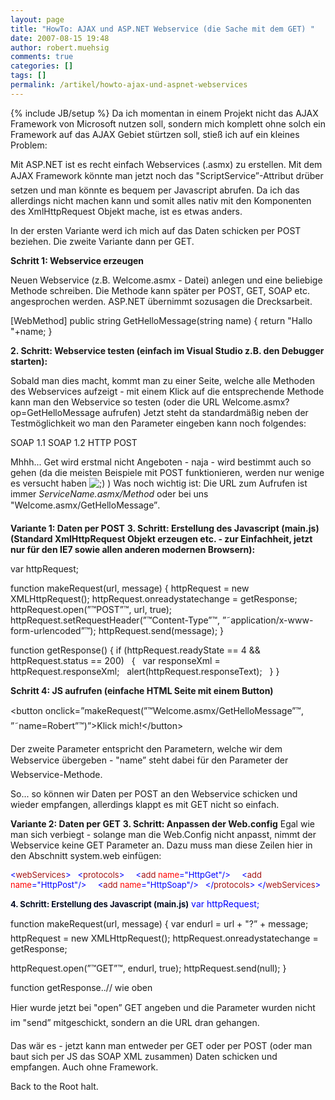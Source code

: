 ```yaml
---
layout: page
title: "HowTo: AJAX und ASP.NET Webservice (die Sache mit dem GET) "
date: 2007-08-15 19:48
author: robert.muehsig
comments: true
categories: []
tags: []
permalink: /artikel/howto-ajax-und-aspnet-webservices
---
```

{% include JB/setup %}
Da ich momentan in einem Projekt nicht das AJAX Framework von Microsoft nutzen soll, sondern mich komplett ohne solch ein Framework auf das AJAX Gebiet stürtzen soll, stieß ich auf ein kleines Problem:

Mit ASP.NET ist es recht einfach Webservices (.asmx) zu erstellen. Mit dem AJAX Framework könnte man jetzt noch das "ScriptService”-Attribut drüber setzen und man könnte es bequem per Javascript abrufen. Da ich das allerdings nicht machen kann und somit alles nativ mit den Komponenten des XmlHttpRequest Objekt mache, ist es etwas anders.

In der ersten Variante werd ich mich auf das Daten schicken per POST beziehen. Die zweite Variante dann per GET.

<strong>Schritt 1: Webservice erzeugen</strong>

Neuen Webservice (z.B. Welcome.asmx - Datei) anlegen und eine beliebige Methode schreiben. Die Methode kann später per POST, GET, SOAP etc. angesprochen werden. ASP.NET übernimmt sozusagen die Drecksarbeit.

[WebMethod]
public string GetHelloMessage(string name)
{
return "Hallo "+name;
}

<strong>2. Schritt: Webservice testen (einfach im Visual Studio z.B. den Debugger starten):</strong>

Sobald man dies macht, kommt man zu einer Seite, welche alle Methoden des Webservices aufzeigt - mit einem Klick auf die entsprechende Methode kann man den Webservice so testen (oder die URL Welcome.asmx?op=GetHelloMessage aufrufen)
Jetzt steht da standardmäßig neben der Testmöglichkeit wo man den Parameter eingeben kann noch folgendes:

SOAP 1.1
SOAP 1.2
HTTP POST

Mhhh... Get wird erstmal nicht Angeboten - naja - wird bestimmt auch so gehen (da die meisten Beispiele mit POST funktionieren, werden nur wenige es versucht haben <img src="http://code-inside.de/blog/wp-includes/images/smilies/icon_wink.gif" alt=";)" class="wp-smiley" /> )
Was noch wichtig ist: Die URL zum Aufrufen ist immer <em>ServiceName.asmx/Method</em> oder bei uns "Welcome.asmx/GetHelloMessage”.

<strong>Variante 1: Daten per POST</strong>
<strong>3. Schritt: Erstellung des Javascript (main.js) (Standard XmlHttpRequest Objekt erzeugen etc. - zur Einfachheit, jetzt nur für den IE7 sowie allen anderen modernen Browsern):</strong>

var httpRequest;

function makeRequest(url, message)
{
httpRequest = new XMLHttpRequest();
httpRequest.onreadystatechange = getResponse;
httpRequest.open(”™POST”™, url, true);
httpRequest.setRequestHeader(”™Content-Type”™, ”˜application/x-www-form-urlencoded”™);
httpRequest.send(message);
}

function getResponse()
{
if (httpRequest.readyState == 4 &amp;&amp; httpRequest.status == 200)
  {
  var responseXml = httpRequest.responseXml;
  alert(httpRequest.responseText);
  }
}

<strong>Schritt 4: JS aufrufen (einfache HTML Seite mit einem Button)</strong>

&lt;button onclick=”makeRequest(”™Welcome.asmx/GetHelloMessage”™, ”˜name=Robert”™)”&gt;Klick mich!&lt;/button&gt;

Der zweite Parameter entspricht den Parametern, welche wir dem Webservice übergeben - "name” steht dabei für den Parameter der Webservice-Methode.

So... so können wir Daten per POST an den Webservice schicken und wieder empfangen, allerdings klappt es mit GET nicht so einfach.

<strong>Variante 2: Daten per GET</strong>
<strong>3. Schritt: Anpassen der Web.config</strong>
Egal wie man sich verbiegt - solange man die Web.Config nicht anpasst, nimmt der Webservice keine GET Parameter an.
Dazu muss man diese Zeilen hier in den Abschnitt system.web einfügen:

<font color="#0000ff"><font size="2">&lt;<font color="#a31515">webServices</font></font><font size="2"><font color="#0000ff">&gt;
  &lt;</font><font color="#a31515">protocols</font></font><font size="2"><font color="#0000ff">&gt;
    &lt;</font><font color="#a31515">add</font><font color="#0000ff"> </font><font color="#ff0000">name</font><font color="#0000ff">=</font>"<font color="#0000ff">HttpGet</font>"</font><font size="2"><font color="#0000ff">/&gt;
    &lt;</font><font color="#a31515">add</font><font color="#0000ff"> </font><font color="#ff0000">name</font><font color="#0000ff">=</font>"<font color="#0000ff">HttpPost</font>"</font><font size="2"><font color="#0000ff">/&gt;
    &lt;</font><font color="#a31515">add</font><font color="#0000ff"> </font><font color="#ff0000">name</font><font color="#0000ff">=</font>"<font color="#0000ff">HttpSoap</font>"</font><font size="2"><font color="#0000ff">/&gt;
  &lt;/</font><font color="#a31515">protocols</font></font><font size="2"><font color="#0000ff">&gt;
&lt;/</font><font color="#a31515">webServices</font><font color="#0000ff">&gt;</font></font></font>

<font color="#0000ff"><strong><font size="2" color="#050d24">4. Schritt: Erstellung des Javascript (main.js)</font></strong></font><font color="#0000ff"> </font><font color="#0000ff">var httpRequest;

</font>function makeRequest(url, message)
{
var endurl = url + "?” + message;
httpRequest = new XMLHttpRequest();
httpRequest.onreadystatechange = getResponse;

httpRequest.open(”™GET”™, endurl, true);
httpRequest.send(null);
}

function getResponse..// wie oben

Hier wurde jetzt bei "open” GET angeben und die Parameter wurden nicht im "send” mitgeschickt, sondern an die URL dran gehangen.

Das wär es - jetzt kann man entweder per GET oder per POST (oder man baut sich per JS das SOAP XML zusammen) Daten schicken und empfangen. Auch ohne Framework.

Back to the Root halt.

